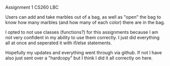 Assignment 1 CS260 LBC

Users can add and take marbles out of a bag, as well as "open" the bag to know how many marbles (and how many of each color) there are in the bag. 

I opted to not use classes (functions?) for this assignments because I am not very confident in my ability to use them correctly.
I just did everything all at once and seperated it with if/else statements. 


Hopefully my updates and everything went through via github.
If not I have also just sent over a "hardcopy" but I think I did it all correctly on here.
